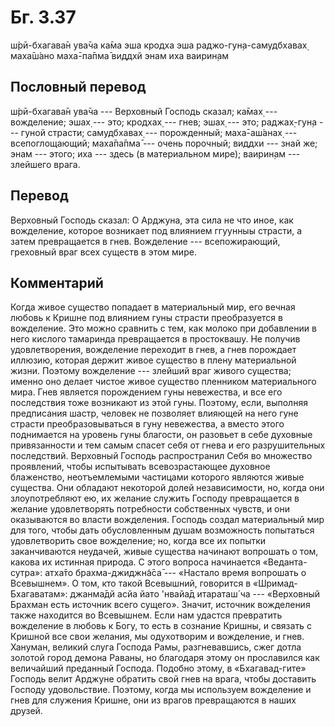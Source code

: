 # Бг. 3.37
ш́рӣ-бхагава̄н ува̄ча
ка̄ма эша кродха эша
раджо-гун̣а-самудбхавах̣
маха̄ш́ано маха̄-па̄пма̄
виддхй энам иха ваирин̣ам
## Пословный перевод

ш́рӣ-бхагава̄н ува̄ча --- Верховный Господь сказал; ка̄мах̣ --- вожделение;
эшах̣ --- это; кродхах̣ --- гнев; эшах̣ --- это; раджах̣-гун̣а --- гуной
страсти; самудбхавах̣ --- порожденный; маха̄-аш́анах̣ --- всепоглощающий;
маха̄па̄пма̄ --- очень порочный; виддхи --- знай же; энам --- этого; иха
--- здесь (в материальном мире); ваирин̣ам --- злейшего врага.

## Перевод

Верховный Господь сказал: О Арджуна, эта сила не что иное, как
вожделение, которое возникает под влиянием ггуунныы страсти, а затем
превращается в гнев. Вожделение --- всепожирающий, греховный враг всех
существ в этом мире.

## Комментарий

Когда живое существо попадает в материальный мир, его вечная любовь к
Кришне под влиянием гуны страсти преобразуется в вожделение. Это можно
сравнить с тем, как молоко при добавлении в него кислого тамаринда
превращается в простоквашу. Не получив удовлетворения, вожделение
переходит в гнев, а гнев порождает иллюзию, которая держит живое
существо в плену материальной жизни. Поэтому вожделение --- злейший враг
живого существа; именно оно делает чистое живое существо пленником
материального мира. Гнев является порождением гуны невежества, и все его
последствия тоже возникают из этой гуны. Поэтому, если, выполняя
предписания шастр, человек не позволяет влияющей на него гуне страсти
преобразовываться в гуну невежества, а вместо этого поднимается на
уровень гуны благости, он разовьет в себе духовные привязанности и тем
самым спасет себя от гнева и его разрушительных последствий. Верховный
Господь распространил Себя во множество проявлений, чтобы испытывать
всевозрастающее духовное блаженство, неотъемлемыми частицами которого
являются живые существа. Они обладают некоторой долей независимости, но,
когда они злоупотребляют ею, их желание служить Господу превращается в
желание удовлетворять потребности собственных чувств, и они оказываются
во власти вожделения. Господь создал материальный мир для того, чтобы
дать обусловленным душам возможность попытаться удовлетворить свое
вожделение; но, когда все их попытки заканчиваются неудачей, живые
существа начинают вопрошать о том, какова их истинная природа. С этого
вопроса начинается «Веданта-сутра»: атха̄то брахма-джиджн̃а̄са̄ --- «Настало
время вопрошать о Всевышнем». О том, кто такой Всевышний, говорится в
«Шримад-Бхагаватам»: джанма̄дй асйа йато 'нвайа̄д итараташ́ ча ---
«Верховный Брахман есть источник всего сущего». Значит, источник
вожделения также находится во Всевышнем. Если нам удастся превратить
вожделение в любовь к Богу, то есть в сознание Кришны, и связать с
Кришной все свои желания, мы одухотворим и вожделение, и гнев. Хануман,
великий слуга Господа Рамы, разгневавшись, сжег дотла золотой город
демона Раваны, но благодаря этому он прославился как величайший
преданный Господа. Подобно этому, в «Бхагавад-гите» Господь велит
Арджуне обратить свой гнев на врага, чтобы доставить Господу
удовольствие. Поэтому, когда мы используем вожделение и гнев для
служения Кришне, они из врагов превращаются в наших друзей.
